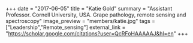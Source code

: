 +++
date = "2017-06-05"
title = "Katie Gold"
summary = "Assistant Professor. Cornell University, USA. Grape pathology, remote sensing and spectroscopy"
image_preview = "members/katie.jpg"
tags = ["Leadership","Remote_sensing"]
external_link = "https://scholar.google.com/citations?user=QcRFoHAAAAAJ&hl=en"
+++
